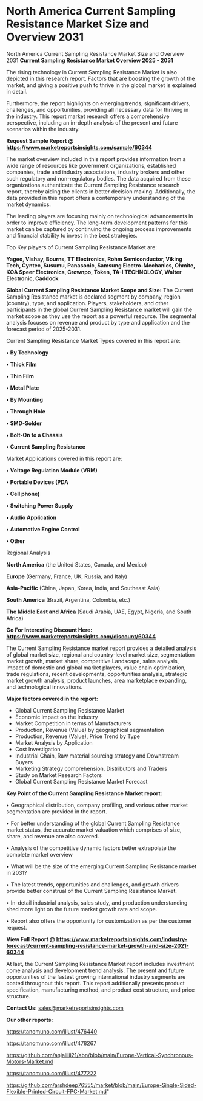 # North America Current Sampling Resistance Market Size and Overview 2031
North America Current Sampling Resistance Market Size and Overview 2031
<Strong> Current Sampling Resistance Market Overview 2025 - 2031</strong>

The rising technology in Current Sampling Resistance Market is also depicted in this research report. Factors that are boosting the growth of the market, and giving a positive push to thrive in the global market is explained in detail.

Furthermore, the report highlights on emerging trends, significant drivers, challenges, and opportunities, providing all necessary data for thriving in the industry. This report market research offers a comprehensive perspective, including an in-depth analysis of the present and future scenarios within the industry.

<strong>Request Sample Report @ <a href=https://www.marketreportsinsights.com/sample/60344>https://www.marketreportsinsights.com/sample/60344</a></strong>

The market overview included in this report provides information from a wide range of resources like government organizations, established companies, trade and industry associations, industry brokers and other such regulatory and non-regulatory bodies. The data acquired from these organizations authenticate the Current Sampling Resistance research report, thereby aiding the clients in better decision making. Additionally, the data provided in this report offers a contemporary understanding of the market dynamics.

The leading players are focusing mainly on technological advancements in order to improve efficiency. The long-term development patterns for this market can be captured by continuing the ongoing process improvements and financial stability to invest in the best strategies.

Top Key players of Current Sampling Resistance Market are:

<strong>Yageo, Vishay, Bourns, TT Electronics, Rohm Semiconductor, Viking Tech, Cyntec, Susumu, Panasonic, Samsung Electro-Mechanics, Ohmite, KOA Speer Electronics, Crownpo, Token, TA-I TECHNOLOGY, Walter Electronic, Caddock</strong>

<strong><b>Global Current Sampling Resistance Market Scope and Size:</b></strong>
The Current Sampling Resistance market is declared segment by company, region (country), type, and application. Players, stakeholders, and other participants in the global Current Sampling Resistance market will gain the market scope as they use the report as a powerful resource. The segmental analysis focuses on revenue and product by type and application and the forecast period of 2025-2031.

Current Sampling Resistance Market Types covered in this report are:

<strong>• By Technology

• Thick Film

• Thin Film

• Metal Plate

• By Mounting

• Through Hole

• SMD-Solder

• Bolt-On to a Chassis

• Current Sampling Resistance</strong>

Market Applications covered in this report are:

<strong>• Voltage Regulation Module (VRM)

• Portable Devices (PDA

• Cell phone)

• Switching Power Supply

• Audio Application

• Automotive Engine Control

• Other</strong> 

Regional Analysis

<strong>North America</strong> (the United States, Canada, and Mexico)

<strong>Europe</strong> (Germany, France, UK, Russia, and Italy)

<strong>Asia-Pacific</strong> (China, Japan, Korea, India, and Southeast Asia)

<strong>South America</strong> (Brazil, Argentina, Colombia, etc.)

<strong>The Middle East and Africa</strong> (Saudi Arabia, UAE, Egypt, Nigeria, and South Africa)

<strong>Go For Interesting Discount Here: <a href=https://www.marketreportsinsights.com/discount/60344>https://www.marketreportsinsights.com/discount/60344</a></strong>

The Current Sampling Resistance market report provides a detailed analysis of global market size, regional and country-level market size, segmentation market growth, market share, competitive Landscape, sales analysis, impact of domestic and global market players, value chain optimization, trade regulations, recent developments, opportunities analysis, strategic market growth analysis, product launches, area marketplace expanding, and technological innovations.

<strong><b>Major factors covered in the report:</b></strong>
<ul>
  <li>Global Current Sampling Resistance Market </li>
  <li>Economic Impact on the Industry</li>
  <li>Market Competition in terms of Manufacturers</li>
  <li>Production, Revenue (Value) by geographical segmentation</li>
  <li>Production, Revenue (Value), Price Trend by Type</li>
  <li>Market Analysis by Application</li>
  <li>Cost Investigation</li>
  <li>Industrial Chain, Raw material sourcing strategy and Downstream Buyers</li>
  <li>Marketing Strategy comprehension, Distributors and Traders</li>
  <li>Study on Market Research Factors</li>
  <li>Global Current Sampling Resistance Market Forecast</li>
</ul>

<strong><b>Key Point of the Current Sampling Resistance Market report:</b></strong>

• Geographical distribution, company profiling, and various other market segmentation are provided in the report.

• For better understanding of the global Current Sampling Resistance market status, the accurate market valuation which comprises of size, share, and revenue are also covered.

• Analysis of the competitive dynamic factors better extrapolate the complete market overview

• What will be the size of the emerging Current Sampling Resistance market in 2031?

• The latest trends, opportunities and challenges, and growth drivers provide better construal of the Current Sampling Resistance Market.

• In-detail industrial analysis, sales study, and production understanding shed more light on the future market growth rate and scope.

• Report also offers the opportunity for customization as per the customer request.

<strong><b>View Full Report @ <a href=https://www.marketreportsinsights.com/industry-forecast/current-sampling-resistance-market-growth-and-size-2021-60344>https://www.marketreportsinsights.com/industry-forecast/current-sampling-resistance-market-growth-and-size-2021-60344</a></b></strong>


At last, the Current Sampling Resistance Market report includes investment come analysis and development trend analysis. The present and future opportunities of the fastest growing international industry segments are coated throughout this report. This report additionally presents product specification, manufacturing method, and product cost structure, and price structure.

<strong>Contact Us:</strong>
sales@marketreportsinsights.com

<strong>Our other reports:</strong>

<a href=https://tanomuno.com/illust/476440>https://tanomuno.com/illust/476440</a>

<a href=https://tanomuno.com/illust/478267>https://tanomuno.com/illust/478267</a>

<a href=https://github.com/anjaliiii21/abn/blob/main/Europe-Vertical-Synchronous-Motors-Market.md>https://github.com/anjaliiii21/abn/blob/main/Europe-Vertical-Synchronous-Motors-Market.md</a>

<a href=https://tanomuno.com/illust/477222>https://tanomuno.com/illust/477222</a>

<a href=https://github.com/arshdeep76555/market/blob/main/Europe-Single-Sided-Flexible-Printed-Circuit-FPC-Market.md>https://github.com/arshdeep76555/market/blob/main/Europe-Single-Sided-Flexible-Printed-Circuit-FPC-Market.md</a>"
